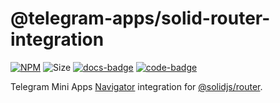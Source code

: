 # @telegram-apps/solid-router-integration

[docs-badge]: https://img.shields.io/badge/documentation-blue?logo=gitbook&logoColor=white

[code-badge]: https://img.shields.io/badge/source-black?logo=github

[solid-router-integration-code-link]: https://github.com/Telegram-Mini-Apps/telegram-apps/tree/master/packages/solid-router-integration

[solid-router-integration-docs-link]: https://docs.telegram-mini-apps.com/packages/telegram-apps-solid-router-integration

[solid-router-integration-npm-link]: https://npmjs.com/package/@telegram-apps/solid-router-integration

[solid-router-integration-npm-badge]: https://img.shields.io/npm/v/@telegram-apps/solid-router-integration?logo=npm

[solid-router-integration-size-badge]: https://img.shields.io/bundlephobia/minzip/@telegram-apps/solid-router-integration

[![NPM][solid-router-integration-npm-badge]][solid-router-integration-npm-link]
![Size][solid-router-integration-size-badge]
[![docs-badge]][solid-router-integration-docs-link]
[![code-badge]][solid-router-integration-code-link]

Telegram Mini Apps [Navigator](https://docs.telegram-mini-apps.com/packages/telegram-apps-sdk/navigation)
integration for [@solidjs/router](https://www.npmjs.com/package/@solidjs/router).
